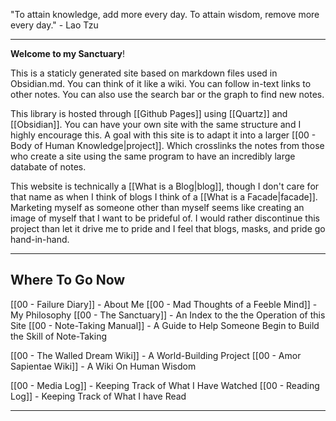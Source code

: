 "To attain knowledge, add more every day. To attain wisdom, remove more every day." - Lao Tzu

---

**Welcome to my Sanctuary**!

This is a staticly generated site based on markdown files used in Obsidian.md. You can think of it like a wiki. You can follow in-text links to other notes. You can also use the search bar or the graph to find new notes. 

This library is hosted through [[Github Pages]] using [[Quartz]] and [[Obsidian]]. You can have your own site with the same structure and I highly encourage this. A goal with this site is to adapt it into a larger [[00 - Body of Human Knowledge|project]]. Which crosslinks the notes from those who create a site using the same program to have an incredibly large databate of notes.

This website is technically a [[What is a Blog|blog]], though I don't care for that name as when I think of blogs I think of a [[What is a Facade|facade]]. Marketing myself as someone other than myself seems like creating an image of myself that I want to be prideful of. I would rather discontinue this project than let it drive me to pride and I feel that blogs, masks, and pride go hand-in-hand.

---
## Where To Go Now

[[00 - Failure Diary]] - About Me
[[00 - Mad Thoughts of a Feeble Mind]] - My Philosophy 
[[00 - The Sanctuary]] - An Index to the the Operation of this Site
[[00 - Note-Taking Manual]] - A Guide to Help Someone Begin to Build the Skill of Note-Taking

[[00 - The Walled Dream Wiki]] - A World-Building Project
[[00 - Amor Sapientae Wiki]] - A Wiki On Human Wisdom

[[00 - Media Log]] - Keeping Track of What I Have Watched
[[00 - Reading Log]] - Keeping Track of What I have Read

---
